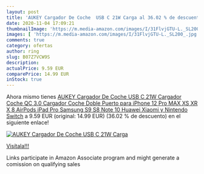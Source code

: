 ```yaml
---
layout: post
title: 'AUKEY Cargador De Coche  USB C 21W Carga al 36.02 % de descuento'
date: 2020-11-04 17:09:21
thumbnailImage: 'https://m.media-amazon.com/images/I/31FlvjGTU-L._SL200_.jpg'
images: [ 'https://m.media-amazon.com/images/I/31FlvjGTU-L._SL200_.jpg' ]
comments: true
category: ofertas
author: ring
slug: B07Z7VCW9S
description:
actualPrice: 9.59 EUR
comparePrice: 14.99 EUR
inStock: true
---
```


Ahora mismo tienes [AUKEY Cargador De Coche  USB C 21W Cargador Coche QC 3.0  Cargador Coche Doble Puerto para iPhone 12 Pro MAX XS XR X 8  AirPods  iPad Pro  Samsung S9 S8 Note 10  Huawei  Xiaomi  y Nintendo Switch](https://www.amazon.es/dp/B07Z7VCW9S/?tag=tolees-21) a 9.59 EUR (original: 14.99 EUR) (36.02 %  de descuento) en el siguiente enlace!

[![AUKEY Cargador De Coche  USB C 21W Carga](https://m.media-amazon.com/images/I/31FlvjGTU-L._SL200_.jpg)](https://www.amazon.es/dp/B07Z7VCW9S/?tag=tolees-21)

[Visítala!!!](https://www.amazon.es/dp/B07Z7VCW9S/?tag=tolees-21)

Links participate in Amazon Associate program and might generate a comission on qualifying sales
